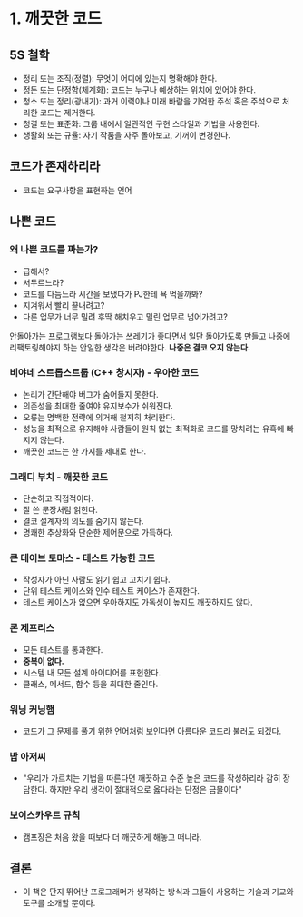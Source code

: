 # 1. 깨끗한 코드

## 5S 철학
- 정리 또는 조직(정렬): 무엇이 어디에 있는지 명확해야 한다.
- 정돈 또는 단정함(체계화): 코드는 누구나 예상하는 위치에 있어야 한다.
- 청소 또는 정리(광내기): 과거 이력이나 미래 바람을 기억한 주석 혹은 주석으로 처리한 코드는 제거한다.
- 청결 또는 표준화: 그룹 내에서 일관적인 구현 스타일과 기법을 사용한다.
- 생활화 또는 규율: 자기 작품을 자주 돌아보고, 기꺼이 변경한다.

## 코드가 존재하리라
- 코드는 요구사항을 표현하는 언어

## 나쁜 코드
### 왜 나쁜 코드를 짜는가?
- 급해서?
- 서두르느라?
- 코드를 다듬느라 시간을 보냈다가 PJ한테 욕 먹을까봐?
- 지겨워서 빨리 끝내려고?
- 다른 업무가 너무 밀려 후딱 해치우고 밀린 업무로 넘어가려고?

안돌아가는 프로그램보다 돌아가는 쓰레기가 좋다면서 일단 돌아가도록 만들고 나중에 리팩토링해야지 하는 안일한 생각은 버려야한다. **나중은 결코 오지 않는다.**

### 비야네 스트롭스트룹 (C++ 창시자) - 우아한 코드
- 논리가 간단해야 버그가 숨어들지 못한다.
- 의존성을 최대한 줄여야 유지보수가 쉬워진다.
- 오류는 명백한 전략에 의거해 철저히 처리한다.
- 성능을 최적으로 유지해야 사람들이 원칙 없는 최적화로 코드를 망치려는 유혹에 빠지지 않는다.
- 깨끗한 코드는 한 가지를 제대로 한다.

### 그래디 부치 - 깨끗한 코드 
- 단순하고 직접적이다.
- 잘 쓴 문장처럼 읽힌다.
- 결코 설계자의 의도를 숨기지 않는다.
- 명쾌한 추상화와 단순한 제어문으로 가득하다.

### 큰 데이브 토마스 - 테스트 가능한 코드 
- 작성자가 아닌 사람도 읽기 쉽고 고치기 쉽다. 
- 단위 테스트 케이스와 인수 테스트 케이스가 존재한다. 
- 테스트 케이스가 없으면 우아하지도 가독성이 높지도 깨끗하지도 않다.

### 론 제프리스
- 모든 테스트를 통과한다.
- **중복이 없다.**
- 시스템 내 모든 설계 아이디어를 표현한다. 
- 클래스, 메서드, 함수 등을 최대한 줄인다. 

### 워닝 커닝햄 
- 코드가 그 문제를 풀기 위한 언어처럼 보인다면 아름다운 코드라 불러도 되겠다. 

### 밥 아저씨
- "우리가 가르치는 기법을 따른다면 깨끗하고 수준 높은 코드를 작성하리라 감히 장담한다. 하지만 우리 생각이 절대적으로 옳다라는 단정은 금물이다"

### 보이스카우트 규칙
- 캠프장은 처음 왔을 때보다 더 깨끗하게 해놓고 떠나라.

## 결론
- 이 책은 단지 뛰어난 프로그래머가 생각하는 방식과 그들이 사용하는 기술과 기교와 도구를 소개할 뿐이다.

